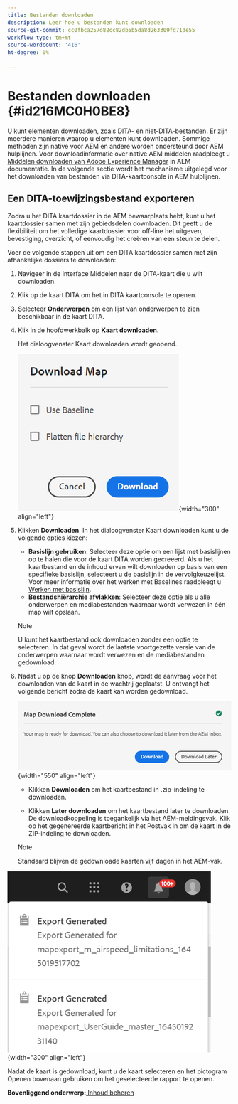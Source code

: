 ```yaml
---
title: Bestanden downloaden
description: Leer hoe u bestanden kunt downloaden
source-git-commit: cc0fbca257d82cc82db5b5da8d263309fd71de55
workflow-type: tm+mt
source-wordcount: '416'
ht-degree: 0%

---
```



# Bestanden downloaden {#id216MC0H0BE8}

U kunt elementen downloaden, zoals DITA- en niet-DITA-bestanden. Er zijn meerdere manieren waarop u elementen kunt downloaden. Sommige methoden zijn native voor AEM en andere worden ondersteund door AEM hulplijnen. Voor downloadinformatie over native AEM middelen raadpleegt u [Middelen downloaden van Adobe Experience Manager](https://experienceleague.adobe.com/docs/experience-manager-cloud-service/assets/manage/download-assets-from-aem.html) in AEM documentatie. In de volgende sectie wordt het mechanisme uitgelegd voor het downloaden van bestanden via DITA-kaartconsole in AEM hulplijnen.

## Een DITA-toewijzingsbestand exporteren

Zodra u het DITA kaartdossier in de AEM bewaarplaats hebt, kunt u het kaartdossier samen met zijn gebiedsdelen downloaden. Dit geeft u de flexibiliteit om het volledige kaartdossier voor off-line het uitgeven, bevestiging, overzicht, of eenvoudig het creëren van een steun te delen.

Voer de volgende stappen uit om een DITA kaartdossier samen met zijn afhankelijke dossiers te downloaden:

1. Navigeer in de interface Middelen naar de DITA-kaart die u wilt downloaden.

1. Klik op de kaart DITA om het in DITA kaartconsole te openen.

1. Selecteer **Onderwerpen** om een lijst van onderwerpen te zien beschikbaar in de kaart DITA.

1. Klik in de hoofdwerkbalk op **Kaart downloaden**.

   Het dialoogvenster Kaart downloaden wordt geopend.

   ![](images/download-map.png){width="300" align="left"}

1. Klikken **Downloaden**. In het dialoogvenster Kaart downloaden kunt u de volgende opties kiezen:

   - **Basislijn gebruiken**: Selecteer deze optie om een lijst met basislijnen op te halen die voor de kaart DITA worden gecreeerd. Als u het kaartbestand en de inhoud ervan wilt downloaden op basis van een specifieke basislijn, selecteert u de basislijn in de vervolgkeuzelijst. Voor meer informatie over het werken met Baselines raadpleegt u [Werken met basislijn](generate-output-use-baseline-for-publishing.md#).
   - **Bestandshiërarchie afvlakken**: Selecteer deze optie als u alle onderwerpen en mediabestanden waarnaar wordt verwezen in één map wilt opslaan.

   >[!NOTE]
   >
   > U kunt het kaartbestand ook downloaden zonder een optie te selecteren. In dat geval wordt de laatste voortgezette versie van de onderwerpen waarnaar wordt verwezen en de mediabestanden gedownload.

1. Nadat u op de knop **Downloaden** knop, wordt de aanvraag voor het downloaden van de kaart in de wachtrij geplaatst. U ontvangt het volgende bericht zodra de kaart kan worden gedownload.

   ![](images/download-map-prompt.png){width="550" align="left"}

   - Klikken **Downloaden** om het kaartbestand in .zip-indeling te downloaden.

   - Klikken **Later downloaden** om het kaartbestand later te downloaden. De downloadkoppeling is toegankelijk via het AEM-meldingsvak. Klik op het gegenereerde kaartbericht in het Postvak In om de kaart in de ZIP-indeling te downloaden.
   >[!NOTE]
   >
   > Standaard blijven de gedownloade kaarten vijf dagen in het AEM-vak.

![](images/download-map-inbox.png){width="300" align="left"}

Nadat de kaart is gedownload, kunt u de kaart selecteren en het pictogram Openen bovenaan gebruiken om het geselecteerde rapport te openen.

**Bovenliggend onderwerp:**[ Inhoud beheren](authoring.md)

